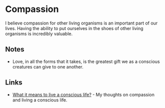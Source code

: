 # Compassion

I believe compassion for other living organisms is an important part of our lives. Having the ability to put ourselves in the shoes of other living organisms is incredibly valuable.

## Notes

- Love, in all the forms that it takes, is the greatest gift we as a conscious creatures can give to one another.

## Links

- [What it means to live a conscious life?](https://medium.com/@nikitavoloboev/what-it-means-to-live-a-conscious-life-c96f6517077) - My thoughts on compassion and living a conscious life.
